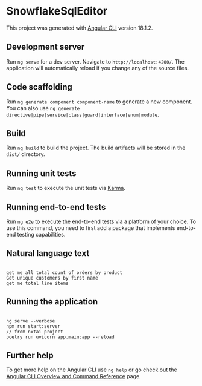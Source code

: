 # SnowflakeSqlEditor

This project was generated with [Angular CLI](https://github.com/angular/angular-cli) version 18.1.2.

## Development server

Run `ng serve` for a dev server. Navigate to `http://localhost:4200/`. The application will automatically reload if you change any of the source files.

## Code scaffolding

Run `ng generate component component-name` to generate a new component. You can also use `ng generate directive|pipe|service|class|guard|interface|enum|module`.

## Build

Run `ng build` to build the project. The build artifacts will be stored in the `dist/` directory.

## Running unit tests

Run `ng test` to execute the unit tests via [Karma](https://karma-runner.github.io).

## Running end-to-end tests

Run `ng e2e` to execute the end-to-end tests via a platform of your choice. To use this command, you need to first add a package that implements end-to-end testing capabilities.

## Natural language text
```agsl

get me all total count of orders by product
Get unique customers by first name
get me total line items
```

## Running the application
```agsl

ng serve --verbose
npm run start:server
// from nxtai project
poetry run uvicorn app.main:app --reload
```

## Further help

To get more help on the Angular CLI use `ng help` or go check out the [Angular CLI Overview and Command Reference](https://angular.dev/tools/cli) page.
